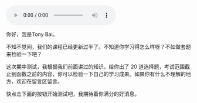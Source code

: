 <audio title="期中测试｜一起检验下你的学习成果吧" src="https://static001.geekbang.org/resource/audio/01/b9/015b743bb1ce43accdfe351cd1dc06b9.mp3" controls="controls"></audio> 
<p>你好，我是Tony Bai。</p><p>不知不觉间，我们的课程已经更新过半了。不知道你学习得怎么样呀？不如做套题来检验一下吧？</p><p>这次期中测试，我根据我们前面讲过的知识，给你出了 20 道选择题，考试范围截止到函数之前的内容，你可以检验一下自己的学习成果。如果你有什么不理解的地方，欢迎在留言区留言。</p><p>快点击下面的按钮开始测试吧，我期待着你满分的好消息。</p><p><a href="http://time.geekbang.org/quiz/intro?act_id=1172&exam_id=3210"><img src="https://static001.geekbang.org/resource/image/28/a4/28d1be62669b4f3cc01c36466bf811a4.png?wh=1142x201" alt=""></a></p><!-- [[[read_end]]] -->